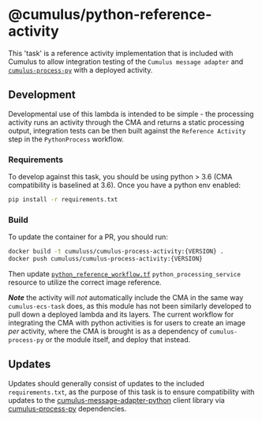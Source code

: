 # @cumulus/python-reference-activity

This 'task' is a reference activity implementation that is included with Cumulus to allow integration testing of the `Cumulus message adapter` and [`cumulus-process-py`](https://github.com/nasa/cumulus-process-py) with a deployed activity.

## Development

Developmental use of this lambda is intended to be simple - the processing activity runs an activity through the CMA and returns a static processing output, integration tests can be then built against the `Reference Activity` step in the `PythonProcess` workflow.

### Requirements

To develop against this task, you should be using python > 3.6 (CMA compatibility is baselined at 3.6).    Once you have a python env enabled:

```bash
pip install -r requirements.txt
```

### Build

To update the container for a PR, you should run:

```bash
docker build -t cumuluss/cumulus-process-activity:{VERSION} .
docker push cumuluss/cumulus-process-activity:{VERSION}
```

Then update [`python_reference_workflow.tf`](https://github.com/nasa/cumulus/blob/master/example/cumulus-tf/python_reference_workflow.tf) `python_processing_service` resource to utilize the correct image reference.

***Note*** the activity will *not* automatically include the CMA in the same way `cumulus-ecs-task` does, as this module has not been similarly developed to pull down a deployed lambda and its layers. The current workflow for integrating the CMA with python activities is for users to create an image *per* activity, where the CMA is brought is as a dependency of `cumulus-process-py` or the module itself, and deploy that instead.

## Updates

Updates should generally consist of updates to the included `requirements.txt`, as the purpose of this task is to ensure compatibility with updates to the [cumulus-message-adapter-python](https://github.com/nasa/cumulus-message-adapter-python) client library via [cumulus-process-py](https://github.com/nasa/cumulus-process-py) dependencies.

